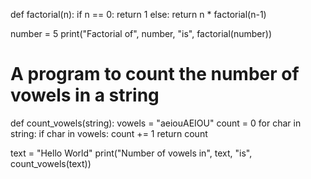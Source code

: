 
def factorial(n):
    if n == 0:
        return 1
    else:
        return n * factorial(n-1)

number = 5
print("Factorial of", number, "is", factorial(number))

# A program to count the number of vowels in a string
def count_vowels(string):
    vowels = "aeiouAEIOU"
    count = 0
    for char in string:
        if char in vowels:
            count += 1
    return count

text = "Hello World"
print("Number of vowels in", text, "is", count_vowels(text))
